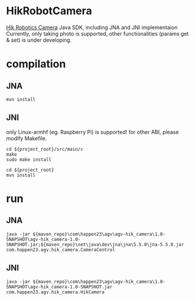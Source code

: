 # HikRobotCamera
[Hik Robotics Camera](https://www.hikrobotics.com/) Java SDK, including JNA and JNI implementaion
Currently, only taking photo is supported, other functionalities (params get & set) is under developing.

# compilation
## JNA
```
mvn install
```

## JNI
only Linux-armhf (eg. Raspberry Pi) is supported! for other ABI, please modify Makefile.

```
cd ${project_root}/src/main/c
make
sudo make install

cd ${project_root}
mvn install
```

# run

## JNA
```
java -jar ${maven_repo}\com\happen23\agv\agv-hik_camera\1.0-SNAPSHOT\agv-hik_camera-1.0-SNAPSHOT.jar;${maven_repo}\net\java\dev\jna\jna\5.5.0\jna-5.5.0.jar com.happen23.agv.hik_camera.CameraControl
```

## JNI
```
java -jar ${maven_repo}\com\happen23\agv\agv-hik_camera\1.0-SNAPSHOT\agv-hik_camera-1.0-SNAPSHOT.jar com.happen23.agv.hik_camera.HikCamera
```
